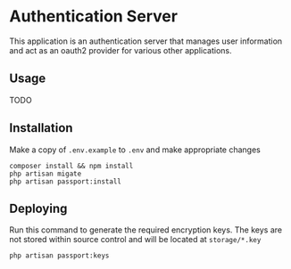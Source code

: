 # Authentication Server

This application is an authentication server that manages user information and act as an oauth2 provider for various other applications.

## Usage
TODO

## Installation
Make a copy of `.env.example` to `.env` and make appropriate changes
```
composer install && npm install
php artisan migate
php artisan passport:install
```

## Deploying
Run this command to generate the required encryption keys. The keys are not stored within source control and will be located at `storage/*.key` 
```
php artisan passport:keys
```